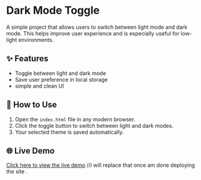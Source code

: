 # Dark Mode Toggle 
A simple project that allows users to switch between light mode and dark mode. This helps improve user experience and is especially useful for low-light environments.

## ✨ Features
- Toggle between light and dark mode
- Save user preference in local storage
- simple and clean UI

## 🚀 How to Use
1. Open the `index.html` file in any modern browser.
2. Click the toggle button to switch between light and dark modes.
3. Your selected theme is saved automatically.

## 🌐 Live Demo
[Click here to view the live demo](https://my-deployed-site-link.com)
//i will replace that once am done deploying the site .

